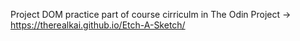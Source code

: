 
Project DOM practice part of course cirriculm in The Odin Project 
-> https://therealkai.github.io/Etch-A-Sketch/




